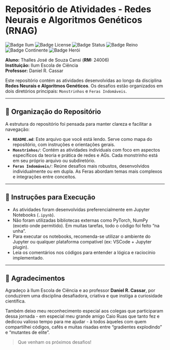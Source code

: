 # Repositório de Atividades - Redes Neurais e Algoritmos Genéticos (RNAG)

![Badge Ilum](https://img.shields.io/badge/Ilum%20-%20purple)
![Badge License](https://img.shields.io/badge/License%20-%20MIT%20-%20green)
![Badge Status](https://img.shields.io/badge/Status-Conclu%C3%ADdo-blue)
![Badge Reino](https://img.shields.io/badge/Reino-Lumi-violet)
![Badge Continente](https://img.shields.io/badge/Continente-Senepem-red)
![Badge Herói](https://img.shields.io/badge/Escudeiro-Thalles%20Cansi-black)

**Aluno:** Thalles José de Souza Cansi (**RM:** 24006)  
**Instituição:** Ilum Escola de Ciência  
**Professor:** Daniel R. Cassar

Este repositório contém as atividades desenvolvidas ao longo da disciplina **Redes Neurais e Algoritmos Genéticos**. Os desafios estão organizados em dois diretórios principais: `Monstrinhos` e `Feras Indomáveis`.

---

## 📁 Organização do Repositório

A estrutura do repositório foi pensada para manter clareza e facilitar a navegação:

- **`README.md`**: Este arquivo que você está lendo. Serve como mapa do repositório, com instruções e orientações gerais.
- **`Monstrinhos/`**: Contém as atividades individuais com foco em aspectos específicos da teoria e prática de redes e AGs. Cada monstrinho está em seu próprio arquivo ou subdiretório.
- **`Feras Indomáveis/`**: Reúne desafios mais robustos, desenvolvidos individualmente ou em dupla. As Feras abordam temas mais complexos e integrações entre conceitos.

---

## 🚀 Instruções para Execução

- As atividades foram desenvolvidas preferencialmente em Jupyter Notebooks (`.ipynb`).
- Não foram utilizadas bibliotecas externas como PyTorch, NumPy (exceto onde permitido). Em muitas tarefas, todo o código foi feito “na unha”.
- Para executar os notebooks, recomenda-se utilizar o ambiente do Jupyter ou qualquer plataforma compatível (ex: VSCode + Jupyter plugin).
- Leia os comentários nos códigos para entender a lógica e raciocínio implementado.

---

## 💬 Agradecimentos

Agradeço à Ilum Escola de Ciência e ao professor **Daniel R. Cassar**, por conduzirem uma disciplina desafiadora, criativa e que instiga a curiosidade científica.

Também deixo meu reconhecimento especial aos colegas que participaram dessa jornada - em especial meu grande amigo Caio Ruas que tanto fez e dedicou valioso tempo para me ajudar - à todos àqueles com quem compartilhei códigos, cafés e muitas risadas entre “gradientes explodindo” e “mutantes de elite”.

> Que venham os próximos desafios!
